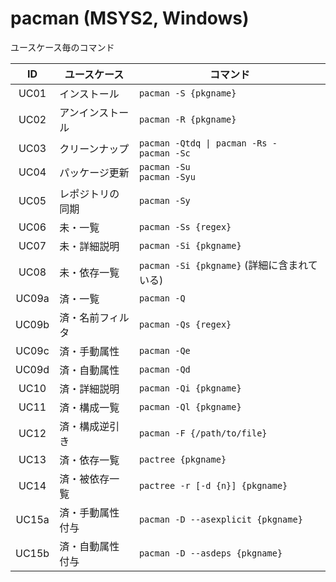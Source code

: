 # pacman (MSYS2, Windows)

ユースケース毎のコマンド

ID    | ユースケース    | コマンド
:----:|-----------------|-----------------------------------------------
UC01  |インストール     | `pacman -S {pkgname}`
UC02  |アンインストール | `pacman -R {pkgname}`
UC03  |クリーンナップ   | `pacman -Qtdq \| pacman -Rs -` <br> `pacman -Sc`
UC04  |パッケージ更新   | `pacman -Su` <br> `pacman -Syu`
UC05  |レポジトリの同期 | `pacman -Sy`
UC06  |未・一覧         | `pacman -Ss {regex}`
UC07  |未・詳細説明     | `pacman -Si {pkgname}`
UC08  |未・依存一覧     | `pacman -Si {pkgname}` (詳細に含まれている)
UC09a |済・一覧         | `pacman -Q`
UC09b |済・名前フィルタ | `pacman -Qs {regex}`
UC09c |済・手動属性     | `pacman -Qe`
UC09d |済・自動属性     | `pacman -Qd`
UC10  |済・詳細説明     | `pacman -Qi {pkgname}`
UC11  |済・構成一覧     | `pacman -Ql {pkgname}`
UC12  |済・構成逆引き   | `pacman -F {/path/to/file}`
UC13  |済・依存一覧     | `pactree {pkgname}`
UC14  |済・被依存一覧   | `pactree -r [-d {n}] {pkgname}`
UC15a |済・手動属性付与 | `pacman -D --asexplicit {pkgname}`
UC15b |済・自動属性付与 | `pacman -D --asdeps {pkgname}`
